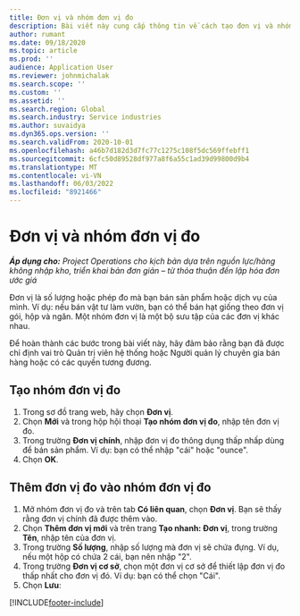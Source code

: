 ```yaml
---
title: Đơn vị và nhóm đơn vị đo
description: Bài viết này cung cấp thông tin về cách tạo đơn vị và nhóm đơn vị trong Dynamics 365 Project Operations.
author: rumant
ms.date: 09/18/2020
ms.topic: article
ms.prod: ''
audience: Application User
ms.reviewer: johnmichalak
ms.search.scope: ''
ms.custom: ''
ms.assetid: ''
ms.search.region: Global
ms.search.industry: Service industries
ms.author: suvaidya
ms.dyn365.ops.version: ''
ms.search.validFrom: 2020-10-01
ms.openlocfilehash: a46b7d182d3d7fc77c1275c108f5dc569ffebff1
ms.sourcegitcommit: 6cfc50d89528df977a8f6a55c1ad39d99800d9b4
ms.translationtype: MT
ms.contentlocale: vi-VN
ms.lasthandoff: 06/03/2022
ms.locfileid: "8921466"
---
```

# <a name="units-and-unit-groups"></a>Đơn vị và nhóm đơn vị đo

_**Áp dụng cho:** Project Operations cho kịch bản dựa trên nguồn lực/hàng không nhập kho, triển khai bản đơn giản – từ thỏa thuận đến lập hóa đơn ước giá_

Đơn vị là số lượng hoặc phép đo mà bạn bán sản phẩm hoặc dịch vụ của mình. Ví dụ: nếu bán vật tư làm vườn, bạn có thể bán hạt giống theo đơn vị gói, hộp và ngăn. Một nhóm đơn vị là một bộ sưu tập của các đơn vị khác nhau.

Để hoàn thành các bước trong bài viết này, hãy đảm bảo rằng bạn đã được chỉ định vai trò Quản trị viên hệ thống hoặc Người quản lý chuyên gia bán hàng hoặc có các quyền tương đương.

## <a name="create-a-unit-group"></a>Tạo nhóm đơn vị đo

1. Trong sơ đồ trang web, hãy chọn **Đơn vị**.
2. Chọn **Mới** và trong hộp hội thoại **Tạo nhóm đơn vị đo**, nhập tên đơn vị đo.
3. Trong trường **Đơn vị chính**, nhập đơn vị đo thông dụng thấp nhấp dùng để bán sản phẩm. Ví dụ: bạn có thể nhập "cái" hoặc "ounce".
4. Chọn **OK**.

## <a name="add-units-to-a-unit-group"></a>Thêm đơn vị đo vào nhóm đơn vị đo

1. Mở nhóm đơn vị đo và trên tab **Có liên quan**, chọn **Đơn vị**. Bạn sẽ thấy rằng đơn vị chính đã được thêm vào.
2. Chọn **Thêm đơn vị mới** và trên trang **Tạo nhanh: Đơn vị**, trong trường **Tên**, nhập tên của đơn vị.
3. Trong trường **Số lượng**, nhập số lượng mà đơn vị sẽ chứa đựng. Ví dụ, nếu một hộp có chứa 2 cái, bạn nên nhập "2". 
4. Trong trường **Đơn vị cơ sở**, chọn một đơn vị cơ sở để thiết lập đơn vị đo thấp nhất cho đơn vị đó. Ví dụ: bạn có thể chọn "Cái".
5. Chọn **Lưu**:


[!INCLUDE[footer-include](../includes/footer-banner.md)]